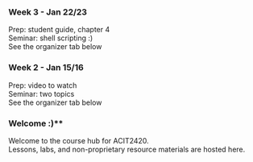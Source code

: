 ### Week 3 - Jan 22/23

Prep: student guide, chapter 4  
Seminar: shell scripting :)  
See the organizer tab below

### Week 2 - Jan 15/16  

Prep: video to watch  
Seminar: two topics  
See the organizer tab below

### Welcome :)**
Welcome to the course hub for ACIT2420.  
Lessons, labs, and non-proprietary resource materials are hosted here.